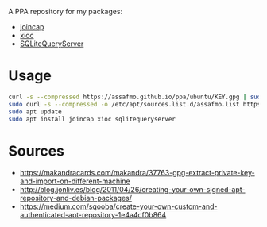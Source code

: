 A PPA repository for my packages:

- [joincap](https://github.com/assafmo/joincap)
- [xioc](https://github.com/assafmo/xioc)
- [SQLiteQueryServer](https://github.com/assafmo/SQLiteQueryServer)

# Usage

```bash
curl -s --compressed https://assafmo.github.io/ppa/ubuntu/KEY.gpg | sudo apt-key add -
sudo curl -s --compressed -o /etc/apt/sources.list.d/assafmo.list https://assafmo.github.io/ppa/ubuntu/assafmo.list
sudo apt update
sudo apt install joincap xioc sqlitequeryserver
```

# Sources

- https://makandracards.com/makandra/37763-gpg-extract-private-key-and-import-on-different-machine
- http://blog.jonliv.es/blog/2011/04/26/creating-your-own-signed-apt-repository-and-debian-packages/
- https://medium.com/sqooba/create-your-own-custom-and-authenticated-apt-repository-1e4a4cf0b864
